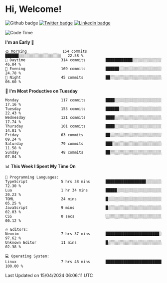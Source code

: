   # Hi, Welcome!
  ![Github badge](https://img.shields.io/github/followers/kraken-afk.svg?style=social&label=Follow&maxAge=2592000)
  [![Twitter badge](https://img.shields.io/badge/-Twitter-00acee?style=flat-square&logo=Twitter&logoColor=white)](https://twitter.com/trshppl)
  [![Linkedin badge](https://img.shields.io/badge/LinkedIn-0077B5?style=flat-square&logo=linkedin&logoColor=white)](https://www.linkedin.com/in/noveanrer)
<!--START_SECTION:waka-->
![Code Time](http://img.shields.io/badge/Code%20Time-140%20hrs%2040%20mins-blue)

**I'm an Early 🐤** 

```text
🌞 Morning                154 commits         ██████░░░░░░░░░░░░░░░░░░░   22.58 % 
🌆 Daytime                314 commits         ████████████░░░░░░░░░░░░░   46.04 % 
🌃 Evening                169 commits         ██████░░░░░░░░░░░░░░░░░░░   24.78 % 
🌙 Night                  45 commits          ██░░░░░░░░░░░░░░░░░░░░░░░   06.60 % 
```
📅 **I'm Most Productive on Tuesday** 

```text
Monday                   117 commits         ████░░░░░░░░░░░░░░░░░░░░░   17.16 % 
Tuesday                  153 commits         ██████░░░░░░░░░░░░░░░░░░░   22.43 % 
Wednesday                121 commits         ████░░░░░░░░░░░░░░░░░░░░░   17.74 % 
Thursday                 101 commits         ████░░░░░░░░░░░░░░░░░░░░░   14.81 % 
Friday                   63 commits          ██░░░░░░░░░░░░░░░░░░░░░░░   09.24 % 
Saturday                 79 commits          ███░░░░░░░░░░░░░░░░░░░░░░   11.58 % 
Sunday                   48 commits          ██░░░░░░░░░░░░░░░░░░░░░░░   07.04 % 
```


📊 **This Week I Spent My Time On** 

```text
💬 Programming Languages: 
TypeScript               5 hrs 38 mins       ██████████████████░░░░░░░   72.30 % 
Lua                      1 hr 34 mins        █████░░░░░░░░░░░░░░░░░░░░   20.23 % 
TOML                     24 mins             █░░░░░░░░░░░░░░░░░░░░░░░░   05.25 % 
JavaScript               9 mins              █░░░░░░░░░░░░░░░░░░░░░░░░   02.03 % 
CSS                      0 secs              ░░░░░░░░░░░░░░░░░░░░░░░░░   00.12 % 

🔥 Editors: 
Neovim                   7 hrs 37 mins       ████████████████████████░   97.62 % 
Unknown Editor           11 mins             █░░░░░░░░░░░░░░░░░░░░░░░░   02.38 % 

💻 Operating System: 
Linux                    7 hrs 48 mins       █████████████████████████   100.00 % 
```


 Last Updated on 15/04/2024 06:06:11 UTC
<!--END_SECTION:waka-->